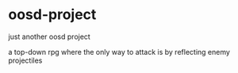 # oosd-project
just another oosd project

a top-down rpg where the only way to attack is by reflecting enemy projectiles
